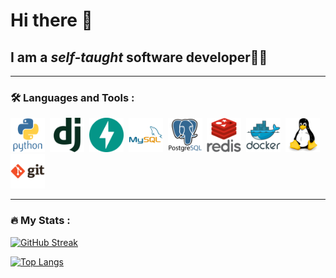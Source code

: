 # Hi there 👋

## I am a <i>self-taught</i> software developer👨‍💻

---


### :hammer_and_wrench: Languages and Tools :  
<div>
    <img src="https://github.com/devicons/devicon/blob/master/icons/python/python-original-wordmark.svg" 
    title="python" alt="python" width="55" height="55"/>&nbsp;
    <img src="https://github.com/devicons/devicon/blob/master/icons/django/django-plain.svg" 
    title="django" alt="django" width="55" height="55"/>&nbsp;
    <img src="https://github.com/devicons/devicon/blob/master/icons/fastapi/fastapi-original.svg" 
    title="fastapi" alt="fastapi" width="55" height="55"/>&nbsp;
    <img src="https://github.com/devicons/devicon/blob/master/icons/mysql/mysql-original-wordmark.svg" 
    title="MySQL"  alt="MySQL" width="55" height="55"/>&nbsp;
    <img src="https://github.com/devicons/devicon/blob/master/icons/postgresql/postgresql-original-wordmark.svg" 
    title="postgres"  alt="postgres" width="55" height="55"/>&nbsp;
    <img src="https://github.com/devicons/devicon/blob/master/icons/redis/redis-original-wordmark.svg" 
    title="redis"  alt="redis" width="55" height="55"/>&nbsp;
    <img src="https://github.com/devicons/devicon/blob/master/icons/docker/docker-original-wordmark.svg" 
    title="docker"  alt="docker" width="55" height="55"/>&nbsp;
    <img src="https://github.com/devicons/devicon/blob/master/icons/linux/linux-original.svg" 
    title="linux"  alt="linux" width="55" height="55"/>&nbsp;
    <img src="https://github.com/devicons/devicon/blob/master/icons/git/git-original-wordmark.svg" 
    title="Git" **alt="Git" width="55" height="55"/>
</div>

---


### :fire: My Stats : 
[![GitHub Streak](http://github-readme-streak-stats.herokuapp.com?user=funnydevelopment&0b1100100&theme=merko&hide_border=true&date_format=j%2Fn%5B%2FY%5D&card_width=900)](https://git.io/streak-stats)

[![Top Langs](https://github-readme-stats.vercel.app/api/top-langs/?username=funnydevelopment&layout=compact&theme=nightowl&hide_border=true&card_width=900)](https://github.com/anuraghazra/github-readme-stats)
